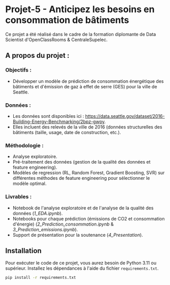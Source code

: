 # Projet-5 - Anticipez les besoins en consommation de bâtiments

Ce projet a été réalisé dans le cadre de la formation diplomante de Data Scientist d'OpenClassRooms & CentraleSupelec.

## A propos du projet : 

### Objectifs : 
- Développer un modèle de prédiction de consommation énergétique des bâtiments et d'émission de gaz à effet de serre (GES) pour la ville de Seattle.

### Données : 
- Les données sont disponibles ici : https://data.seattle.gov/dataset/2016-Building-Energy-Benchmarking/2bpz-gwpy.
- Elles incluent des relevés de la ville de 2016 (données structurelles des bâtiments (taille, usage, date de construction, etc.). 
  
### Méthodologie : 
- Analyse exploratoire.
- Pré-traitement des données (gestion de la qualité des données et feature engineering).
- Modèles de regression (RL, Random Forest, Gradient Boosting, SVR) sur différentes méthodes de feature engineering pour sélectionner le modèle optimal.
  
### Livrables : 
- Notebook de l'analyse exploratoire et de l'analyse de la qualité des données (*1_EDA.ipynb*).
- Notebooks pour chaque prédiction (émissions de CO2 et consommation d'énergie) (*2_Prediction_consommation.ipynb* & *3_Prediction_emissions.ipynb*).
- Support de présentation pour la soutenance (*4_Presentation*).

## Installation

Pour exécuter le code de ce projet, vous aurez besoin de Python 3.11 ou supérieur. Installez les dépendances à l'aide du fichier `requirements.txt`.

```bash
pip install -r requirements.txt
